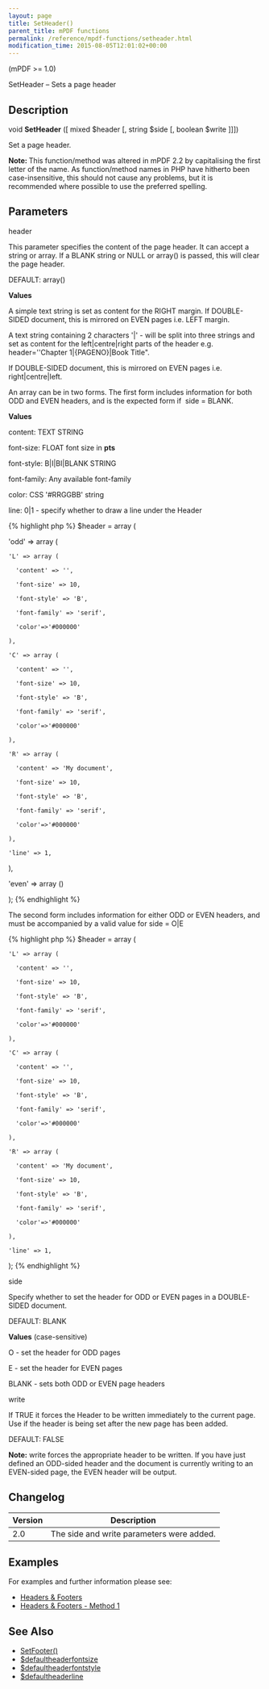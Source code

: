 ```yaml
---
layout: page
title: SetHeader()
parent_title: mPDF functions
permalink: /reference/mpdf-functions/setheader.html
modification_time: 2015-08-05T12:01:02+00:00
---
```




<p>(mPDF &gt;= 1.0)</p>
<p>SetHeader – Sets a page header</p>
<h2>Description</h2>
<p class="manual_block">void <b>SetHeader</b> ([ mixed <span class="parameter">$header</span> [, string <span class="parameter">$side</span> [, boolean <span class="parameter">$write</span> ]]])</p>
<p>Set a page header.</p>
<p class="manual_block"><b>Note: </b>This function/method was altered in mPDF 2.2 by capitalising the first letter of the name. As function/method names in PHP have hitherto been case-insensitive, this should not cause any problems, but it is recommended where possible to use the preferred spelling.</p>
<h2>Parameters</h2>
<p class="manual_param_dt"><span class="parameter">header</span></p>
<p class="manual_param_dd">This parameter specifies the content of the page header. It can accept a string or array. If a <span class="smallblock">BLANK</span> string or <span class="smallblock">NULL</span> or array() is passed, this will clear the page header.

<span class="smallblock">DEFAULT</span>: array()</p>
<p class="manual_param_dd"><b>Values</b>

A simple text string is set as content for the <span class="smallblock">RIGHT</span> margin. If <span class="smallblock">DOUBLE-SIDED</span> document, this is mirrored on <span class="smallblock">EVEN</span> pages i.e. <span class="smallblock">LEFT</span> margin.

A text string containing 2 characters '|' - will be split into three strings and set as content for the left|centre|right parts of the header e.g. <span class="parameter">header</span>=''Chapter 1|{PAGENO}|Book Title".

If <span class="smallblock">DOUBLE-SIDED</span> document, this is mirrored on <span class="smallblock">EVEN</span> pages i.e. right|centre|left.

An array can be in two forms. The first form includes information for both <span class="smallblock">ODD</span> and <span class="smallblock">EVEN</span> headers, and is the expected form if&nbsp; <span class="parameter">side</span> = <span class="smallblock">BLANK</span>. 

<b>Values</b>

<span class="parameter">content</span>: <span class="smallblock">TEXT STRING</span>

<span class="parameter">font-size</span>: <span class="smallblock">FLOAT</span> font size in <b>pts</b>

<span class="parameter">font-style</span>: B|I|BI|<span class="smallblock">BLANK STRING</span>

<span class="parameter">font-family</span>: Any available font-family

<span class="parameter">color</span>: CSS '#RRGGBB' string

<span class="parameter">line</span>: 0|1 - specify whether to draw a line under the Header</p>

{% highlight php %}
$header = array (

  'odd' => array (

    'L' => array (

      'content' => '',

      'font-size' => 10,

      'font-style' => 'B',

      'font-family' => 'serif',

      'color'=>'#000000'

    ),

    'C' => array (

      'content' => '',

      'font-size' => 10,

      'font-style' => 'B',

      'font-family' => 'serif',

      'color'=>'#000000'

    ),

    'R' => array (

      'content' => 'My document',

      'font-size' => 10,

      'font-style' => 'B',

      'font-family' => 'serif',

      'color'=>'#000000'

    ),

    'line' => 1,

  ),

  'even' => array ()

);
{% endhighlight %}

<p class="manual_param_dd">The second form includes information for either <span class="smallblock">ODD</span> or <span class="smallblock">EVEN</span> headers, and must be accompanied by a valid value for <span class="parameter">side</span> =&nbsp;O|E</p>

{% highlight php %}
$header = array (

    'L' => array (

      'content' => '',

      'font-size' => 10,

      'font-style' => 'B',

      'font-family' => 'serif',

      'color'=>'#000000'

    ),

    'C' => array (

      'content' => '',

      'font-size' => 10,

      'font-style' => 'B',

      'font-family' => 'serif',

      'color'=>'#000000'

    ),

    'R' => array (

      'content' => 'My document',

      'font-size' => 10,

      'font-style' => 'B',

      'font-family' => 'serif',

      'color'=>'#000000'

    ),

    'line' => 1,

);
{% endhighlight %}

<p class="manual_param_dt"><span class="parameter">side</span></p>
<p class="manual_param_dd">Specify whether to set the header for <span class="smallblock">ODD</span> or <span class="smallblock">EVEN</span> pages in a <span class="smallblock">DOUBLE-SIDED</span> document.

<span class="smallblock">DEFAULT</span>: <span class="smallblock">BLANK</span></p>
<p class="manual_param_dd"><b>Values</b> (case-sensitive)

O - set the header for <span class="smallblock">ODD</span> pages

E - set the header for <span class="smallblock">EVEN</span> pages

<span class="smallblock">BLANK</span> - sets both <span class="smallblock">ODD</span> or <span class="smallblock">EVEN</span> page headers</p>
<p class="manual_param_dt"><span class="parameter">write</span></p>
<p class="manual_param_dd">If <span class="smallblock">TRUE</span> it forces the Header to be written immediately to the current page. Use if the header is being set after the new page has been added.

<span class="smallblock">DEFAULT</span>: <span class="smallblock">FALSE</span></p>

<div class="alert alert-info" role="alert"><strong>Note:</strong> <span class="parameter">write</span> forces the appropriate header to be written. If you have just defined an <span class="smallblock">ODD</span>-sided header and the document is currently writing to an <span class="smallblock">EVEN</span>-sided page, the <span class="smallblock">EVEN</span> header will be output.</div>
<h2>Changelog</h2>
<table class="table"> <thead>
<tr> <th>Version</th><th>Description</th> </tr>
</thead> <tbody>
<tr>
<td>2.0</td>
<td>The <span class="parameter">side</span> and <span class="parameter">write</span> parameters were added.</td>
</tr>
</tbody> </table>
<h2>Examples</h2>
<p>For examples and further information please see:</p>
<ul>
<li class="manual_boxlist"><a href="{{ "/headers-footers/headers-footers.html" | prepend: site.baseurl }}">Headers &amp; Footers</a></li>
<li class="manual_boxlist"><a href="{{ "/headers-footers/method-1.html" | prepend: site.baseurl }}">Headers &amp; Footers - Method 1</a></li>
</ul>
<h2>See Also</h2>
<ul>
<li class="manual_boxlist"><a href="{{ "/reference/mpdf-functions/setfooter.html" | prepend: site.baseurl }}">SetFooter()</a></li>
<li class="manual_boxlist"><a href="{{ "/reference/mpdf-variables/defaultheaderfontsize.html" | prepend: site.baseurl }}">$defaultheaderfontsize</a></li>
<li class="manual_boxlist"><a href="{{ "/reference/mpdf-variables/defaultheaderfontstyle.html" | prepend: site.baseurl }}">$defaultheaderfontstyle</a></li>
<li class="manual_boxlist"><a href="{{ "/reference/mpdf-variables/defaultheaderline.html" | prepend: site.baseurl }}">$defaultheaderline</a></li>
</ul>
<ul> </li>
</ul>
<p>&nbsp;</p>
